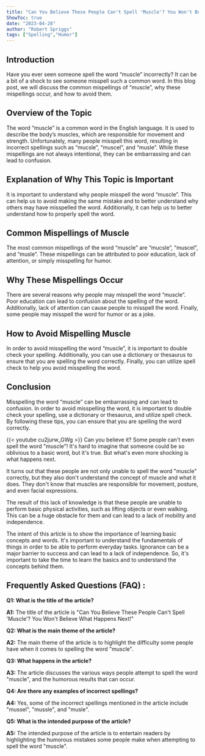 ```yaml
---
title: "Can You Believe These People Can't Spell 'Muscle'? You Won't Believe What Happens Next!"
ShowToc: true 
date: "2023-04-28"
author: "Robert Spriggs" 
tags: ["Spelling","Humor"]
---
```

## Introduction

Have you ever seen someone spell the word “muscle” incorrectly? It can be a bit of a shock to see someone misspell such a common word. In this blog post, we will discuss the common mispellings of “muscle”, why these mispellings occur, and how to avoid them. 

## Overview of the Topic

The word “muscle” is a common word in the English language. It is used to describe the body’s muscles, which are responsible for movement and strength. Unfortunately, many people misspell this word, resulting in incorrect spellings such as “mucsle”, “muscel”, and “musle”. While these mispellings are not always intentional, they can be embarrassing and can lead to confusion. 

## Explanation of Why This Topic is Important

It is important to understand why people misspell the word “muscle”. This can help us to avoid making the same mistake and to better understand why others may have misspelled the word. Additionally, it can help us to better understand how to properly spell the word. 

## Common Mispellings of Muscle

The most common mispellings of the word “muscle” are “mucsle”, “muscel”, and “musle”. These mispellings can be attributed to poor education, lack of attention, or simply misspelling for humor. 

## Why These Mispellings Occur

There are several reasons why people may misspell the word “muscle”. Poor education can lead to confusion about the spelling of the word. Additionally, lack of attention can cause people to misspell the word. Finally, some people may misspell the word for humor or as a joke. 

## How to Avoid Mispelling Muscle

In order to avoid misspelling the word “muscle”, it is important to double check your spelling. Additionally, you can use a dictionary or thesaurus to ensure that you are spelling the word correctly. Finally, you can utilize spell check to help you avoid misspelling the word. 

## Conclusion

Misspelling the word “muscle” can be embarrassing and can lead to confusion. In order to avoid misspelling the word, it is important to double check your spelling, use a dictionary or thesaurus, and utilize spell check. By following these tips, you can ensure that you are spelling the word correctly.

{{< youtube cu2jurw_GWg >}} 
Can you believe it? Some people can't even spell the word "muscle"! It's hard to imagine that someone could be so oblivious to a basic word, but it's true. But what's even more shocking is what happens next.

It turns out that these people are not only unable to spell the word "muscle" correctly, but they also don't understand the concept of muscle and what it does. They don't know that muscles are responsible for movement, posture, and even facial expressions.

The result of this lack of knowledge is that these people are unable to perform basic physical activities, such as lifting objects or even walking. This can be a huge obstacle for them and can lead to a lack of mobility and independence.

The intent of this article is to show the importance of learning basic concepts and words. It's important to understand the fundamentals of things in order to be able to perform everyday tasks. Ignorance can be a major barrier to success and can lead to a lack of independence. So, it's important to take the time to learn the basics and to understand the concepts behind them.

## Frequently Asked Questions (FAQ) :
**Q1: What is the title of the article?**

**A1:** The title of the article is "Can You Believe These People Can't Spell 'Muscle'? You Won't Believe What Happens Next!"

**Q2: What is the main theme of the article?**

**A2:** The main theme of the article is to highlight the difficulty some people have when it comes to spelling the word "muscle".

**Q3: What happens in the article?**

**A3:** The article discusses the various ways people attempt to spell the word "muscle", and the humorous results that can occur.

**Q4: Are there any examples of incorrect spellings?**

**A4:** Yes, some of the incorrect spellings mentioned in the article include "mussel", "mussle", and "musle".

**Q5: What is the intended purpose of the article?**

**A5:** The intended purpose of the article is to entertain readers by highlighting the humorous mistakes some people make when attempting to spell the word "muscle".





